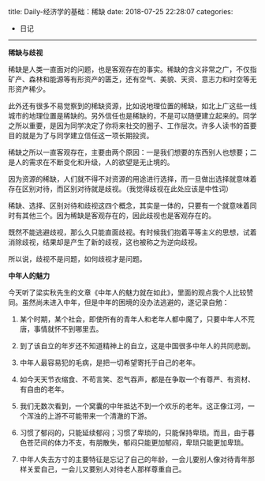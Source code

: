 title: Daily-经济学的基础：稀缺
date: 2018-07-25 22:28:07
categories:
- 日记

---

**稀缺与歧视**

稀缺是人类一直面对的问题，也是客观存在的事实。稀缺的含义非常之广，不仅指矿产、森林和能源等有形资产的匮乏，还有空气、美貌、天资、意志力和时空等无形资产稀少。

此外还有很多不易觉察到的稀缺资源，比如说地理位置的稀缺，如北上广这些一线城市的地理位置是稀缺的。另外信任也是稀缺的，不是可以随便建立起来的。同学之所以重要，是因为同学决定了你将来社交的圈子、工作层次。许多人读书的首要目的就是为了与同学建立信任这一项长期投资。

稀缺之所以一直客观存在，主要由两个原因：一是我们想要的东西别人也想要；二是人的需求在不断变化和升级，人的欲望是无止境的。

因为资源的稀缺，人们就不得不对资源的用途进行选择，而一旦做出选择就意味着存在区别对待，而区别对待就是歧视。（我觉得歧视在此处应该是中性词）

稀缺、选择、区别对待和歧视这四个概念，其实是一体的，只要有一个就意味着同时有其他三个。因为稀缺是客观存在的，因此歧视也是客观存在的。

既然不能逃避歧视，那么久只能直面歧视。有时候我们抱着平等主义的思想，试着消除歧视，结果却是产生了新的歧视，这也被称之为逆向歧视。

所以说，歧视不是问题，如何歧视才是问题。

**中年人的魅力**

今天听了梁实秋先生的文章《中年人的魅力就在如此》，里面的观点我个人比较赞同。虽然尚未进入中年，但是中年的困境的没办法逃避的，遂记录自勉：

1. 某个时期，某个社会，即使所有的青年人和老年人都中魔了，只要中年人不荒唐，事情就怀不到哪里去。

2. 到了该自立的年岁还不知道精神上的自立，这是中国很多中年人的共同悲剧。

3. 中年人最容易犯的毛病，是把一切希望寄托于自己的老年。

4. 如今天天节衣缩食、不苟言笑、忍气吞声，都是在争取一个有尊严、有资材、有自由的老年。

5. 我们无数次看到，一个窝囊的中年抵达不到一个欢乐的老年。这正像江河，一个浑浊的上游不可能带来一个清澈的下游。

6. 习惯了郁闷的，只能延续郁闷；习惯了卑琐的，只能保持卑琐。而且，由于暮色苍茫间的体力不支，有朋散失，郁闷只能更加郁闷，卑琐只能更加卑琐。

7. 中年人失去方寸的主要特征是忘记了自己的年龄，一会儿要别人像对待青年那样关爱自己，一会儿又要别人对待老人那样尊重自己。


